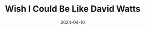 ---
title: Wish I Could Be Like David Watts
description: How does David Watts become P-12345678?
date: 2024-04-10
tags:
- featured
categories:
- lorem
---
